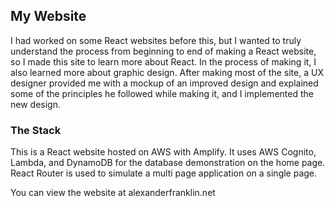 ## My Website
I had worked on some React websites before this, but I wanted to truly understand the process from beginning to end of making a React website, so I made this site to learn more about React. In the process of making it, I also learned more about graphic design. After making most of the site, a UX designer provided me with a mockup of an improved design and explained some of the principles he followed while making it, and I implemented the new design.
### The Stack
This is a React website hosted on AWS with Amplify. It uses AWS Cognito, Lambda, and DynamoDB for the database demonstration on the home page. React Router is used to simulate a multi page application on a single page.

You can view the website at alexanderfranklin.net